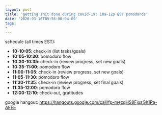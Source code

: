 ```yaml
---
layout: post
title: 'getting shit done during covid-19: 10a-12p EST pomodoros'
date: '2020-03-16T09:56:00-04:00'
tags:
- 
--- 
```


schedule (all times EST): 

* **10-10:05**: check-in (list tasks/goals)
* **10:05-10:30**: pomodoro flow
* **10:30-10:35**: check-in (review progress, set new goals)
* **10:35-11:00**: pomodoro flow
* **11:00-11:05**: check-in (review progress, set new goals)
* **11:05-11:30**: pomodoro flow
* **11:30-11:35**: check-in (review progress, set final goals)
* **11:35-12:00**: pomodoro flow
* **12:00-12:10**: check-out, gratitudes

google hangout: <https://hangouts.google.com/call/fp-mezqHS8FjozGh1Pa-AEEE>

<!-- hyperlink bank -->


<!-- &#042; = asterisk -->
<!-- &#039; = single quote '-->

